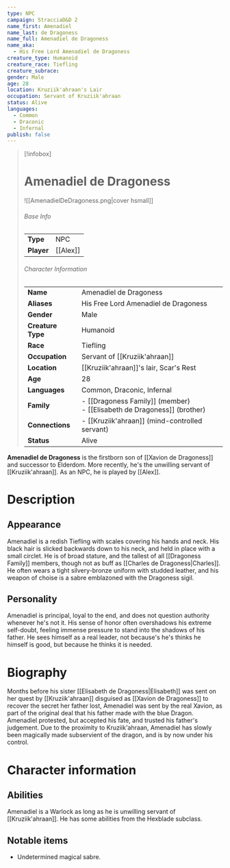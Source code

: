 ```yaml
---
type: NPC
campaign: StracciaD&D 2
name_first: Amenadiel
name_last: de Dragoness
name_full: Amenadiel de Dragoness
name_aka:
  - His Free Lord Amenadiel de Dragoness
creature_type: Humanoid
creature_race: Tiefling
creature_subrace: 
gender: Male
age: 28
location: Kruziik'ahraan's Lair
occupation: Servant of Kruziik'ahraan
status: Alive
languages:
  - Common
  - Draconic
  - Infernal
publish: false
---
```

> [!infobox]  
> # Amenadiel de Dragoness
> ![[AmenadielDeDragoness.png|cover hsmall]]  
> ###### Base Info
> | | |  
> |---|---|  
> | **Type** | NPC |
> | **Player** | [[Alex]] |
> ###### Character Information  
> | | |  
> |---|---|  
> | **Name** | Amenadiel de Dragoness |
> | **Aliases** | His Free Lord Amenadiel de Dragoness |
> | **Gender** | Male | 
> | **Creature Type** | Humanoid |
> | **Race** | Tiefling |  
> | **Occupation** | Servant of [[Kruziik'ahraan]] |  
> | **Location** | [[Kruziik'ahraan]]'s lair, Scar's Rest |
> | **Age** | 28 |
> | **Languages** | Common, Draconic, Infernal |  
> | **Family** | - [[Dragoness Family]] (member)<br>- [[Elisabeth de Dragoness]] (brother) |
> | **Connections** | - [[Kruziik'ahraan]] (mind-controlled servant) |
> | **Status** | Alive |

**Amenadiel de Dragoness** is the firstborn son of [[Xavion de Dragoness]] and successor to Elderdom. More recently, he's the unwilling servant of [[Kruziik'ahraan]]. As an NPC, he is played by [[Alex]].
# Description
## Appearance
Amenadiel is a redish Tiefling with scales covering his hands and neck. His black hair is slicked backwards down to his neck, and held in place with a small circlet. He is of broad stature, and the tallest of all [[Dragoness Family]] members, though not as buff as [[Charles de Dragoness|Charles]].  He often wears a tight silvery-bronze uniform with studded leather, and his weapon of choise is a sabre emblazoned with the Dragoness sigil. 
## Personality
Amenadiel is principal, loyal to the end, and does not question authority whenever he's not it. His sense of honor often overshadows his extreme self-doubt, feeling immense pressure to stand into the shadows of his father. He sees himself as a real leader, not because's he's thinks he himself is good, but because he thinks it is needed. 
# Biography
Months before his sister [[Elisabeth de Dragoness|Elisabeth]] was sent on her quest by [[Kruziik'ahraan]] disguised as [[Xavion de Dragoness]] to recover the secret her father lost, Amenadiel was sent by the real Xavion, as part of the original deal that his father made with the blue Dragon. Amenadiel protested, but accepted his fate, and trusted his father's judgement. Due to the proximity to Kruziik'ahraan, Amenadiel has slowly been magically made subservient of the dragon, and is by now under his control.
# Character information
## Abilities
Amenadiel is a Warlock as long as he is unwilling servant of [[Kruziik'ahraan]]. He has some abilities from the Hexblade subclass.
## Notable items
- Undetermined magical sabre.

